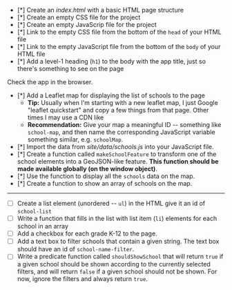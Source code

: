 - [*] Create an _index.html_ with a basic HTML page structure
- [*] Create an empty CSS file for the project
- [*] Create an empty JavaScrip file for the project
- [*] Link to the empty CSS file from the bottom of the `head` of your HTML file
- [*] Link to the empty JavaScript file from the bottom of the `body` of your HTML file
- [*] Add a level-1 heading (`h1`) to the body with the app title, just so there's something to see on the page

Check the app in the browser.

- [*] Add a Leaflet map for displaying the list of schools to the page
  * **Tip:** Usually when I'm starting with a new leaflet map, I just Google "leaflet quickstart" and copy a few things from that page. Other times I may use a CDN like 
  * **Recommendation:** Give your map a meaningful ID -- something like `school-map`, and then name the corresponding JavaScript variable something similar, e.g. `schoolMap`.
- [*] Import the data from _site/data/schools.js_ into your JavaScript file.
- [*] Create a function called `makeSchoolFeature` to transform one of the school elements into a GeoJSON-like feature. **This function should be made available globally (on the window object)**.
- [*] Use the function to display all the `schools` data on the map.
- [*] Create a function to show an array of schools on the map.

----------

- [ ] Create a list element (unordered -- `ul`) in the HTML give it an id of `school-list`
- [ ] Write a function that fills in the list with list item (`li`) elements for each school in an array
- [ ] Add a checkbox for each grade K-12 to the page.
- [ ] Add a text box to filter schools that contain a given string. The text box should have an id of `school-name-filter`.
- [ ] Write a predicate function called `shouldShowSchool` that will return `true` if a given school should be shown according to the currently selected filters, and will return `false` if a given school should not be shown. For now, ignore the filters and always return `true`.
